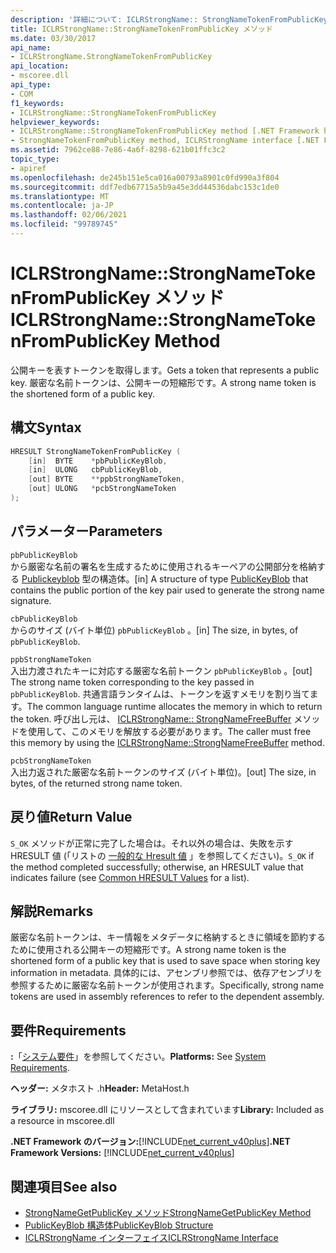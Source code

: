 ```yaml
---
description: '詳細について: ICLRStrongName:: StrongNameTokenFromPublicKey メソッド'
title: ICLRStrongName::StrongNameTokenFromPublicKey メソッド
ms.date: 03/30/2017
api_name:
- ICLRStrongName.StrongNameTokenFromPublicKey
api_location:
- mscoree.dll
api_type:
- COM
f1_keywords:
- ICLRStrongName::StrongNameTokenFromPublicKey
helpviewer_keywords:
- ICLRStrongName::StrongNameTokenFromPublicKey method [.NET Framework hosting]
- StrongNameTokenFromPublicKey method, ICLRStrongName interface [.NET Framework hosting]
ms.assetid: 7962ce88-7e86-4a6f-8298-621b01ffc3c2
topic_type:
- apiref
ms.openlocfilehash: de245b151e5ca016a00793a8901c0fd990a3f804
ms.sourcegitcommit: ddf7edb67715a5b9a45e3dd44536dabc153c1de0
ms.translationtype: MT
ms.contentlocale: ja-JP
ms.lasthandoff: 02/06/2021
ms.locfileid: "99789745"
---
```

# <a name="iclrstrongnamestrongnametokenfrompublickey-method"></a><span data-ttu-id="ad81f-103">ICLRStrongName::StrongNameTokenFromPublicKey メソッド</span><span class="sxs-lookup"><span data-stu-id="ad81f-103">ICLRStrongName::StrongNameTokenFromPublicKey Method</span></span>

<span data-ttu-id="ad81f-104">公開キーを表すトークンを取得します。</span><span class="sxs-lookup"><span data-stu-id="ad81f-104">Gets a token that represents a public key.</span></span> <span data-ttu-id="ad81f-105">厳密な名前トークンは、公開キーの短縮形です。</span><span class="sxs-lookup"><span data-stu-id="ad81f-105">A strong name token is the shortened form of a public key.</span></span>  
  
## <a name="syntax"></a><span data-ttu-id="ad81f-106">構文</span><span class="sxs-lookup"><span data-stu-id="ad81f-106">Syntax</span></span>  
  
```cpp  
HRESULT StrongNameTokenFromPublicKey (
    [in]  BYTE    *pbPublicKeyBlob,  
    [in]  ULONG   cbPublicKeyBlob,  
    [out] BYTE    **ppbStrongNameToken,  
    [out] ULONG   *pcbStrongNameToken  
);  
```  
  
## <a name="parameters"></a><span data-ttu-id="ad81f-107">パラメーター</span><span class="sxs-lookup"><span data-stu-id="ad81f-107">Parameters</span></span>  

 `pbPublicKeyBlob`  
 <span data-ttu-id="ad81f-108">から厳密な名前の署名を生成するために使用されるキーペアの公開部分を格納する [Publickeyblob](../strong-naming/publickeyblob-structure.md) 型の構造体。</span><span class="sxs-lookup"><span data-stu-id="ad81f-108">[in] A structure of type [PublicKeyBlob](../strong-naming/publickeyblob-structure.md) that contains the public portion of the key pair used to generate the strong name signature.</span></span>  
  
 `cbPublicKeyBlob`  
 <span data-ttu-id="ad81f-109">からのサイズ (バイト単位) `pbPublicKeyBlob` 。</span><span class="sxs-lookup"><span data-stu-id="ad81f-109">[in] The size, in bytes, of `pbPublicKeyBlob`.</span></span>  
  
 `ppbStrongNameToken`  
 <span data-ttu-id="ad81f-110">入出力渡されたキーに対応する厳密な名前トークン `pbPublicKeyBlob` 。</span><span class="sxs-lookup"><span data-stu-id="ad81f-110">[out] The strong name token corresponding to the key passed in `pbPublicKeyBlob`.</span></span> <span data-ttu-id="ad81f-111">共通言語ランタイムは、トークンを返すメモリを割り当てます。</span><span class="sxs-lookup"><span data-stu-id="ad81f-111">The common language runtime allocates the memory in which to return the token.</span></span> <span data-ttu-id="ad81f-112">呼び出し元は、 [ICLRStrongName:: StrongNameFreeBuffer](iclrstrongname-strongnamefreebuffer-method.md) メソッドを使用して、このメモリを解放する必要があります。</span><span class="sxs-lookup"><span data-stu-id="ad81f-112">The caller must free this memory by using the [ICLRStrongName::StrongNameFreeBuffer](iclrstrongname-strongnamefreebuffer-method.md) method.</span></span>  
  
 `pcbStrongNameToken`  
 <span data-ttu-id="ad81f-113">入出力返された厳密な名前トークンのサイズ (バイト単位)。</span><span class="sxs-lookup"><span data-stu-id="ad81f-113">[out] The size, in bytes, of the returned strong name token.</span></span>  
  
## <a name="return-value"></a><span data-ttu-id="ad81f-114">戻り値</span><span class="sxs-lookup"><span data-stu-id="ad81f-114">Return Value</span></span>  

 <span data-ttu-id="ad81f-115">`S_OK` メソッドが正常に完了した場合は。それ以外の場合は、失敗を示す HRESULT 値 (「リストの [一般的な Hresult 値](/windows/win32/seccrypto/common-hresult-values) 」を参照してください)。</span><span class="sxs-lookup"><span data-stu-id="ad81f-115">`S_OK` if the method completed successfully; otherwise, an HRESULT value that indicates failure (see [Common HRESULT Values](/windows/win32/seccrypto/common-hresult-values) for a list).</span></span>  
  
## <a name="remarks"></a><span data-ttu-id="ad81f-116">解説</span><span class="sxs-lookup"><span data-stu-id="ad81f-116">Remarks</span></span>  

 <span data-ttu-id="ad81f-117">厳密な名前トークンは、キー情報をメタデータに格納するときに領域を節約するために使用される公開キーの短縮形です。</span><span class="sxs-lookup"><span data-stu-id="ad81f-117">A strong name token is the shortened form of a public key that is used to save space when storing key information in metadata.</span></span> <span data-ttu-id="ad81f-118">具体的には、アセンブリ参照では、依存アセンブリを参照するために厳密な名前トークンが使用されます。</span><span class="sxs-lookup"><span data-stu-id="ad81f-118">Specifically, strong name tokens are used in assembly references to refer to the dependent assembly.</span></span>  
  
## <a name="requirements"></a><span data-ttu-id="ad81f-119">要件</span><span class="sxs-lookup"><span data-stu-id="ad81f-119">Requirements</span></span>  

 <span data-ttu-id="ad81f-120">**:**「[システム要件](../../get-started/system-requirements.md)」を参照してください。</span><span class="sxs-lookup"><span data-stu-id="ad81f-120">**Platforms:** See [System Requirements](../../get-started/system-requirements.md).</span></span>  
  
 <span data-ttu-id="ad81f-121">**ヘッダー:** メタホスト .h</span><span class="sxs-lookup"><span data-stu-id="ad81f-121">**Header:** MetaHost.h</span></span>  
  
 <span data-ttu-id="ad81f-122">**ライブラリ:** mscoree.dll にリソースとして含まれています</span><span class="sxs-lookup"><span data-stu-id="ad81f-122">**Library:** Included as a resource in mscoree.dll</span></span>  
  
 <span data-ttu-id="ad81f-123">**.NET Framework のバージョン:**[!INCLUDE[net_current_v40plus](../../../../includes/net-current-v40plus-md.md)]</span><span class="sxs-lookup"><span data-stu-id="ad81f-123">**.NET Framework Versions:** [!INCLUDE[net_current_v40plus](../../../../includes/net-current-v40plus-md.md)]</span></span>  
  
## <a name="see-also"></a><span data-ttu-id="ad81f-124">関連項目</span><span class="sxs-lookup"><span data-stu-id="ad81f-124">See also</span></span>

- [<span data-ttu-id="ad81f-125">StrongNameGetPublicKey メソッド</span><span class="sxs-lookup"><span data-stu-id="ad81f-125">StrongNameGetPublicKey Method</span></span>](iclrstrongname-strongnamegetpublickey-method.md)
- [<span data-ttu-id="ad81f-126">PublicKeyBlob 構造体</span><span class="sxs-lookup"><span data-stu-id="ad81f-126">PublicKeyBlob Structure</span></span>](../strong-naming/publickeyblob-structure.md)
- [<span data-ttu-id="ad81f-127">ICLRStrongName インターフェイス</span><span class="sxs-lookup"><span data-stu-id="ad81f-127">ICLRStrongName Interface</span></span>](iclrstrongname-interface.md)
